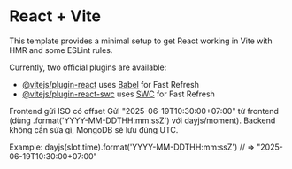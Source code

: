 # React + Vite

This template provides a minimal setup to get React working in Vite with HMR and some ESLint rules.

Currently, two official plugins are available:

- [@vitejs/plugin-react](https://github.com/vitejs/vite-plugin-react/blob/main/packages/plugin-react/README.md) uses [Babel](https://babeljs.io/) for Fast Refresh
- [@vitejs/plugin-react-swc](https://github.com/vitejs/vite-plugin-react-swc) uses [SWC](https://swc.rs/) for Fast Refresh



Frontend gửi ISO có offset
Gửi "2025-06-19T10:30:00+07:00" từ frontend (dùng .format('YYYY-MM-DDTHH:mm:ssZ') với dayjs/moment).
Backend không cần sửa gì, MongoDB sẽ lưu đúng UTC.

Example: dayjs(slot.time).format('YYYY-MM-DDTHH:mm:ssZ') 
// => "2025-06-19T10:30:00+07:00"

